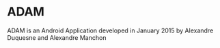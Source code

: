 # ADAM
ADAM is an Android Application developed in January 2015 by Alexandre Duquesne and Alexandre Manchon
